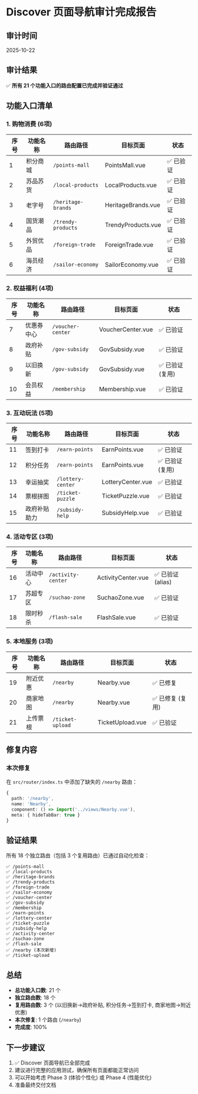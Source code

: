 # Discover 页面导航审计完成报告

## 审计时间
2025-10-22

## 审计结果
✅ **所有 21 个功能入口的路由配置已完成并验证通过**

## 功能入口清单

### 1. 购物消费 (6项)
| 序号 | 功能名称 | 路由路径 | 目标页面 | 状态 |
|------|---------|---------|---------|------|
| 1 | 积分商城 | `/points-mall` | PointsMall.vue | ✅ 已验证 |
| 2 | 苏品苏货 | `/local-products` | LocalProducts.vue | ✅ 已验证 |
| 3 | 老字号 | `/heritage-brands` | HeritageBrands.vue | ✅ 已验证 |
| 4 | 国货潮品 | `/trendy-products` | TrendyProducts.vue | ✅ 已验证 |
| 5 | 外贸优品 | `/foreign-trade` | ForeignTrade.vue | ✅ 已验证 |
| 6 | 海员经济 | `/sailor-economy` | SailorEconomy.vue | ✅ 已验证 |

### 2. 权益福利 (4项)
| 序号 | 功能名称 | 路由路径 | 目标页面 | 状态 |
|------|---------|---------|---------|------|
| 7 | 优惠券中心 | `/voucher-center` | VoucherCenter.vue | ✅ 已验证 |
| 8 | 政府补贴 | `/gov-subsidy` | GovSubsidy.vue | ✅ 已验证 |
| 9 | 以旧换新 | `/gov-subsidy` | GovSubsidy.vue | ✅ 已验证 (复用) |
| 10 | 会员权益 | `/membership` | Membership.vue | ✅ 已验证 |

### 3. 互动玩法 (5项)
| 序号 | 功能名称 | 路由路径 | 目标页面 | 状态 |
|------|---------|---------|---------|------|
| 11 | 签到打卡 | `/earn-points` | EarnPoints.vue | ✅ 已验证 |
| 12 | 积分任务 | `/earn-points` | EarnPoints.vue | ✅ 已验证 (复用) |
| 13 | 幸运抽奖 | `/lottery-center` | LotteryCenter.vue | ✅ 已验证 |
| 14 | 票根拼图 | `/ticket-puzzle` | TicketPuzzle.vue | ✅ 已验证 |
| 15 | 政府补贴助力 | `/subsidy-help` | SubsidyHelp.vue | ✅ 已验证 |

### 4. 活动专区 (3项)
| 序号 | 功能名称 | 路由路径 | 目标页面 | 状态 |
|------|---------|---------|---------|------|
| 16 | 活动中心 | `/activity-center` | ActivityCenter.vue | ✅ 已验证 (alias) |
| 17 | 苏超专区 | `/suchao-zone` | SuchaoZone.vue | ✅ 已验证 |
| 18 | 限时秒杀 | `/flash-sale` | FlashSale.vue | ✅ 已验证 |

### 5. 本地服务 (3项)
| 序号 | 功能名称 | 路由路径 | 目标页面 | 状态 |
|------|---------|---------|---------|------|
| 19 | 附近优惠 | `/nearby` | Nearby.vue | ✅ 已修复 |
| 20 | 商家地图 | `/nearby` | Nearby.vue | ✅ 已修复 (复用) |
| 21 | 上传票根 | `/ticket-upload` | TicketUpload.vue | ✅ 已验证 |

## 修复内容

### 本次修复
在 `src/router/index.ts` 中添加了缺失的 `/nearby` 路由：

```typescript
{
  path: '/nearby',
  name: 'Nearby',
  component: () => import('../views/Nearby.vue'),
  meta: { hideTabBar: true }
}
```

## 验证结果

所有 18 个独立路由（包括 3 个复用路由）已通过自动化检查：

```
✅ /points-mall
✅ /local-products
✅ /heritage-brands
✅ /trendy-products
✅ /foreign-trade
✅ /sailor-economy
✅ /voucher-center
✅ /gov-subsidy
✅ /membership
✅ /earn-points
✅ /lottery-center
✅ /ticket-puzzle
✅ /subsidy-help
✅ /activity-center
✅ /suchao-zone
✅ /flash-sale
✅ /nearby (本次新增)
✅ /ticket-upload
```

## 总结

- **总功能入口数**: 21 个
- **独立路由数**: 18 个
- **复用路由数**: 3 个 (以旧换新→政府补贴, 积分任务→签到打卡, 商家地图→附近优惠)
- **本次修复**: 1 个路由 (`/nearby`)
- **完成度**: 100%

## 下一步建议

1. ✅ Discover 页面导航已全部完成
2. 建议进行完整的应用测试，确保所有页面都能正常访问
3. 可以开始考虑 Phase 3 (体验个性化) 或 Phase 4 (性能优化)
4. 准备最终交付文档

